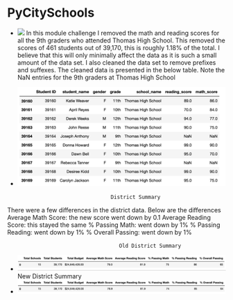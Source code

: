# PyCitySchools
- ![](School_District_Analysis/png_files_for_readme/.png)
In this module challenge I removed the math and reading scores for all the 9th graders who attended Thomas High School. This removed the scores of 461 students out of 39,170, this is roughly 1.18% of the total. I believe that this will only minimally affect the data as it is such a small amount of the data set. I also cleaned the data set to remove prefixes and suffexes. The cleaned data is presented in the below table. Note the NaN entries for the 9th graders at Thomas High School 
- ![](School_District_Analysis/png_files_for_readme/student_data_df.png)

                                    District Summary
There were a few differences in the district data. Below are the differences
Average Math Score: the new score went down by 0.1
Average Reading Score: this stayed the same
% Passing Math: went down by 1%
% Passing Reading: went down by 1%
% Overall Passing: went down by 1%
    
                                        Old District Summary
- ![](School_District_Analysis/png_files_for_readme/old_district_summary.png)                                                                       New District Summary
- ![](School_District_Analysis/png_files_for_readme/new_district_summary.png)


